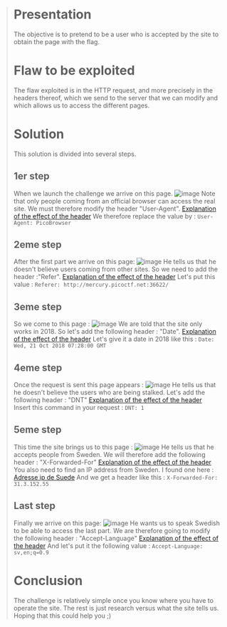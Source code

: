 ># **Presentation**
>The objective is to pretend to be a user who is accepted by the site to obtain the page with the flag.
># **Flaw to be exploited**
>The flaw exploited is in the HTTP request, and more precisely in the headers thereof, which we send to the server that we can modify and which allows us to access the different pages.
># **Solution**
>This solution is divided into several steps.
>## 1er step
>When we launch the challenge we arrive on this page.
>![image](https://ibb.co/1RSS3t1)
>Note that only people coming from an official browser can access the real site.
>We must therefore modify the header "User-Agent".
>[Explanation of the effect of the header](https://developer.mozilla.org/en-US/docs/Web/HTTP/Headers/User-Agent)
>We therefore replace the value by :
>`User-Agent: PicoBrowser`
>## 2eme step
>After the first part we arrive on this page:
>![image](https://ibb.co/h21NTjn)
>He tells us that he doesn't believe users coming from other sites.
>So we need to add the header :"Refer".
>[Explanation of the effect of the header](https://developer.mozilla.org/en-US/docs/Web/HTTP/Headers/Referer)
>Let's put this value :
>`Referer: http://mercury.picoctf.net:36622/`
>## 3eme step
>So we come to this page :
>![image](https://ibb.co/4KzgYVH)
>We are told that the site only works in 2018.
>So let's add the following header : "Date".
>[Explanation of the effect of the header](https://developer.mozilla.org/fr/docs/Web/HTTP/Headers/Date)
>Let's give it a date in 2018 like this :
>`Date: Wed, 21 Oct 2018 07:28:00 GMT`
>## 4eme step
>Once the request is sent this page appears :
>![image](https://ibb.co/MDgtsfS)
>He tells us that he doesn't believe the users who are being stalked.
>Let's add the following header : "DNT"
>[Explanation of the effect of the header](https://developer.mozilla.org/fr/docs/Web/HTTP/Headers/DNT)
>Insert this command in your request :
>`DNT: 1`
>## 5eme step
>This time the site brings us to this page :
>![image](https://ibb.co/z4mDCkM)
>He tells us that he accepts people from Sweden.
>We will therefore add the following header : "X-Forwarded-For"
>[Explanation of the effect of the header](https://developer.mozilla.org/en-US/docs/Web/HTTP/Headers/X-Forwarded-For)
>You also need to find an IP address from Sweden.
>I found one here : [Adresse ip de Suede](https://awebanalysis.com/fr/ip-lookup/31.3.152.55/)
>And we get a header like this :
>`X-Forwarded-For: 31.3.152.55`
>## Last step
>Finally we arrive on this page:
>![image](https://ibb.co/vJCBgtV)
>He wants us to speak Swedish to be able to access the last part.
>We are therefore going to modify the following header : "Accept-Language"
>[Explanation of the effect of the header](https://developer.mozilla.org/fr/docs/Web/HTTP/Headers/Accept-Language)
>And let's put it the following value :
>`Accept-Language: sv,en;q=0.9`
># Conclusion
>The challenge is relatively simple once you know where you have to operate the site.
>The rest is just research versus what the site tells us.
>Hoping that this could help you ;)